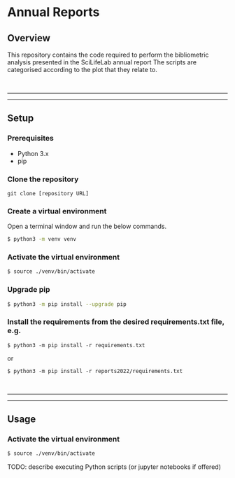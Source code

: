 # Annual Reports

## Overview

This repository contains the code required to perform the bibliometric analysis presented in the SciLifeLab annual report The scripts are categorised according to the plot that they relate to.

<br/>

***
***


## Setup

### Prerequisites

- Python 3.x
- pip

### Clone the repository

```
git clone [repository URL]
```

### Create a virtual environment

Open a terminal window and run the below commands.

```bash
$ python3 -m venv venv
```

### Activate the virtual environment

```bash
$ source ./venv/bin/activate
```

### Upgrade pip

```bash
$ python3 -m pip install --upgrade pip
```

### Install the requirements from the desired requirements.txt file, e.g.

    $ python3 -m pip install -r requirements.txt

or

    $ python3 -m pip install -r reports2022/requirements.txt

<br/>

***
***


## Usage

### Activate the virtual environment

```bash
$ source ./venv/bin/activate
```

TODO: describe executing Python scripts (or jupyter notebooks if offered)

<br/>


